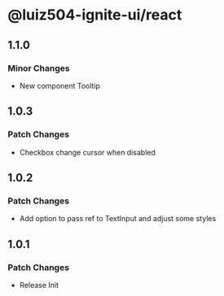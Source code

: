 # @luiz504-ignite-ui/react

## 1.1.0

### Minor Changes

- New component Tooltip

## 1.0.3

### Patch Changes

- Checkbox change cursor when disabled

## 1.0.2

### Patch Changes

- Add option to pass ref to TextInput and adjust some styles

## 1.0.1

### Patch Changes

- Release Init
